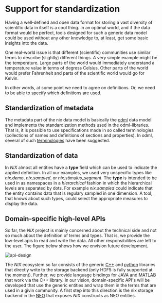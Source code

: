# Support for standardization

Having a well-defined and open data format for storing a vast
diversity of scientific data in itself is a cool thing. In an optimal
world, and if the data format would be perfect, tools designed for
such a generic data model could be used without any other knowledge
to, at least, get some basic insights into the data.

One real-world issue is that different (scientific) communities use
similar terms to describe (slightly) different things. A very simple
example might be the temperature. Large parts of the world would
immediately understand a temperature value in terms of degress
Celsius. Other parts of the world would prefer Fahrenheit and parts of
the scientific world would go for Kelvin.

In other words, at some point we need to agree on definitions. Or, we
need to be able to specify which definitions are used.

## Standardization of metadata
The metadata part of the nix data model is basically
the [odml](https://github.com/g-node/python-odml) data model and
implements the standardization methods used in the
odml-libraries. That is, it is possible to use specifications made in
so called terminologies (collections of names and definitions of
sections and properties). In odml, several of
such
[terminologies](https://portal.g-node.org/odml/terminologies/v1.0/terminologies.xml) have
been suggested.

## Standardization of data
In *NIX* almost all entities have a **type** field which can be used
to indicate the applied definition. In all our examples, we used very
unspecific types like *nix.demo*, *nix.sampled*, or
*nix.stimulus_segment*. The **type** is intended to be used in as
namespaces in a *hierarchical* fashion in which the hierarchical
levels are separated by dots. For example *nix.sampled* could indicate
that the entity contains data that is regulary sampled in one
dimension. A tool, that knows about such types, could select the
appropriate measures to display the data.

## Domain-specific high-level APIs

So far, the *NIX* project is mainly concerned about the technical side and
not so much about the definition of terms and types. That is, we
provide the low-level apis to read and write the data. All other
responsibilities are left to the user. The figure below shows how we
envision future development.

![api-design](./images/api_design "API design")

The *NIX* ecosystem so far consists of the
generic [C++](https://github.com/g-node/nix)
and [python](https://github.com/g-node/nixpy) libraries that directly
write to the storage backend (only HDF5 is fully supported at the
moment). Further, we provide language bindings
for [JAVA](https://github.com/g-node/nix-java)
and [MATLAB](https://github.com/g-noder/nix-mx) that work via the C++
library. In our vision, domain-specific API's will be developed that
use the generic entities and wrap them in the terms that are used in a
givin community. A first step into this direction is the nix storage
backend in the [NEO](http://neuralensemble.org) that exposes *NIX*
constructs as NEO entities.
